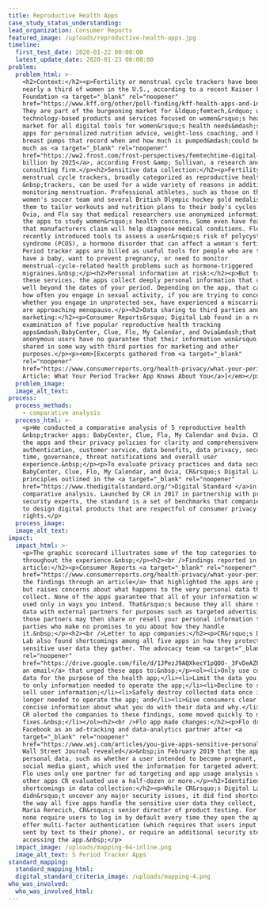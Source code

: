 ```yaml
---
title: Reproductive Health Apps
case_study_status_understanding:
lead_organization: Consumer Reports
featured_image: /uploads/reproductive-health-apps.jpg
timeline:
  first_test_date: 2020-01-22 00:00:00
  latest_update_date: 2020-01-23 00:00:00
problem:
  problem_html: >-
    <h2>Context:</h2><p>Fertility or menstrual cycle trackers have been used by
    nearly a third of women in the U.S., according to a recent Kaiser Family
    Foundation <a target="_blank" rel="noopener"
    href="https://www.kff.org/other/poll-finding/kff-health-apps-and-information-survey/">survey</a>.
    They are part of the burgeoning market for &ldquo;femtech,&rdquo; which are
    technology-based products and services focused on women&rsquo;s health. The
    market for all digital tools for women&rsquo;s health needs&mdash;such as
    apps for personalized nutrition advice, weight-loss coaching, and high-tech
    breast pumps that record when and how much is pumped&mdash;could be worth as
    much as <a target="_blank" rel="noopener"
    href="https://ww2.frost.com/frost-perspectives/femtechtime-digital-revolution-womens-health-market/">$50
    billion by 2025</a>, according Frost &amp; Sullivan, a research and
    consulting firm.</p><h2>Sensitive data collection:</h2><p>Fertility or
    menstrual cycle trackers, broadly categorized as reproductive health
    &nbsp;trackers, can be used for a wide variety of reasons in addition to
    monitoring menstruation. Professional athletes, such as those on the U.S.
    women's soccer team and several British Olympic hockey gold medalists, use
    them to tailor workouts and nutrition plans to their body's cycles. Clue,
    Ovia, and Flo say that medical researchers use anonymized information from
    the apps to study women&rsquo;s health concerns. Some even have features
    that manufacturers claim will help diagnose medical conditions. Flo and Clue
    recently introduced tools to assess a user&rsquo;s risk of polycystic ovary
    syndrome (PCOS), a hormone disorder that can affect a woman's fertility.
    Period tracker apps are billed as useful tools for people who are trying to
    have a baby, want to prevent pregnancy, or need to monitor
    menstrual-cycle-related health problems such as hormone-triggered
    migraines.&nbsp;</p><h2>Personal information at risk:</h2><p>But to provide
    these services, the apps collect deeply personal information that can go
    well beyond the dates of your period. Depending on the app, that can include
    how often you engage in sexual activity, if you are trying to conceive, and
    whether you engage in unprotected sex, have experienced a miscarriage, or
    are approaching menopause.</p><h2>Data sharing to third parties and
    marketing:</h2><p>Consumer Reports&rsquo; Digital Lab found in a recent
    examination of five popular reproductive health tracking
    apps&mdash;BabyCenter, Clue, Flo, My Calendar, and Ovia&mdash;that even
    anonymous users have no guarantee that their information won&rsquo;t be
    shared in some way with third parties for marketing and other
    purposes.</p><p><em>[Excerpts gathered from <a target="_blank"
    rel="noopener"
    href="https://www.consumerreports.org/health-privacy/what-your-period-tracker-app-knows-about-you/">CR
    Article: What Your Period Tracker App Knows About You</a>]</em></p>
  problem_image:
  image_alt_text:
process:
  process_methods:
    - comparative analysis
  process_html: >-
    <p>We conducted a comparative analysis of 5 reproductive health
    &nbsp;tracker apps: BabyCenter, Clue, Flo, My Calendar and Ovia. CR examined
    the apps and their privacy policies for clarity and comprehensiveness,
    authentication, customer service, data benefits, data privacy, security over
    time, governance, threat notifications and overall user
    experience.&nbsp;</p><p>To evaluate privacy practices and data security for
    BabyCenter, Clue, Flo, My Calendar, and Ovia, CR&rsquo;s Digital Lab used
    principles outlined in the <a target="_blank" rel="noopener"
    href="https://www.thedigitalstandard.org/">Digital Standard </a>in a
    comparative analysis. Launched by CR in 2017 in partnership with privacy and
    security experts, the standard is a set of benchmarks that companies can use
    to design digital products that are respectful of consumer privacy
    rights.</p>
  process_image:
  image_alt_text:
impact:
  impact_html: >-
    <p>The graphic scorecard illustrates some of the top categories to highlight
    throughout the experience.&nbsp;</p><h2><br />Findings reported in CR
    article:</h2><p>Consumer Reports <a target="_blank" rel="noopener"
    href="https://www.consumerreports.org/health-privacy/what-your-period-tracker-app-knows-about-you/">reported
    the findings through an article</a> that highlighted the apps are popular,
    but raises concerns about what happens to the very personal data they
    collect. None of the apps guarantee that all of your information will be
    used only in ways you intend. That&rsquo;s because they all share some user
    data with external partners for purposes such as targeted advertising. And
    those partners may then share or resell your personal information to third
    parties who make no promises to you about how they handle
    it.&nbsp;</p><h2><br />Letter to app companies:</h2><p>CR&rsquo;s Digital
    Lab also found shortcomings among all five apps in how they protect the
    sensitive user data they gather. The advocacy team <a target="_blank"
    rel="noopener"
    href="https://drive.google.com/file/d/1JPezJ9AQXkecY1pQOO-_3FvDeAZFPkUm/view">wrote
    an email</a> that urged these apps to:&nbsp;</p><ol><li>Only use collected
    data for the purpose of the health app;</li><li>Limit the data you collect
    to only information needed to operate the app;</li><li>Decline to share or
    sell user information;</li><li>Safely destroy collected data once it is no
    longer needed to operate the app; and</li><li>Give consumers clear and
    concise information about what you do with their data and why.</li><li>When
    CR alerted the companies to these findings, some moved quickly to make
    fixes.&nbsp;</li></ol><h2><br />Flo app made changes:</h2><p>Flo dropped
    Facebook as an ad-tracking and data-analytics partner after <a
    target="_blank" rel="noopener"
    href="https://www.wsj.com/articles/you-give-apps-sensitive-personal-information-then-they-tell-facebook-11550851636">The
    Wall Street Journal revealed</a>&nbsp;in February 2019 that the app shared
    personal data, such as whether a user intended to become pregnant, with the
    social media giant, which used the information for targeted advertising. Now
    Flo uses only one partner for ad targeting and app usage analysis while the
    other apps CR evaluated use a half-dozen or more.</p><h2>Identified
    shortcomings in data collection:</h2><p>While CR&rsquo;s Digital Lab
    didn&rsquo;t uncover any major security issues, it did find shortcomings in
    the way all five apps handle the sensitive user data they collect, says
    Maria Rerecich, CR&rsquo;s senior director of product testing. For example,
    none require users to log in by default every time they open the app, or
    offer multi-factor authentication (which requires that users input a code
    sent by text to their phone), or require an additional security step before
    accessing the app.&nbsp;</p>
  impact_image: /uploads/mapping-04-inline.png
  image_alt_text: 5 Period Tracker Apps
standard_mapping:
  standard_mapping_html:
  digital_standard_criteria_image: /uploads/mapping-4.png
who_was_involved:
  who_was_involved_html:
---
```


